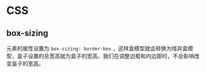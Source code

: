 # CSS
## box-sizing

元素的属性设置为 ``box-sizing: border-box`` ，这样盒模型就会转换为怪异盒模型，盒子设置的总宽高就为盒子的宽高，我们在调整边框和内边距时，不会影响改变盒子的宽高。